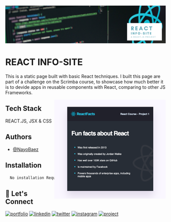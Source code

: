 [![MasterHead](https://raw.githubusercontent.com/NayoBaez/React-info-Site/master/GITHUB%20README%20BANNER%20INFO-SITE.png)](https://nayobaez.com)

# REACT INFO-SITE

This is a static page built with basic React techniques. I built this page are part of a challenge on the Scrimba course, to showcase how much better it is to devide apps in reusable components with React, comparing to other JS Frameworks. 

<img align="right" alt="portfolio" width="350" src="https://raw.githubusercontent.com/NayoBaez/React-info-Site/master/React%20Info-site.png"></img>

## Tech Stack

REACT.JS, JSX & CSS




## Authors

- [@NayoBaez](https://www.github.com/nayobaez)


## Installation


```bash
  No installation Required
```
    
## 🔗 Let's Connect
[![portfolio](https://img.shields.io/badge/my_portfolio-000?style=for-the-badge&logo=ko-fi&logoColor=white)](https://nayobaez.com/)
[![linkedin](https://img.shields.io/badge/linkedin-0A66C2?style=for-the-badge&logo=linkedin&logoColor=white)](https://www.linkedin.com/nayobaezfeliz)
[![twitter](https://img.shields.io/badge/twitter-1DA1F2?style=for-the-badge&logo=twitter&logoColor=white)](https://twitter.com/nayobaez)
[![instagram](https://img.shields.io/badge/instagram-DE3C7C?style=for-the-badge&logo=instagram&logoColor=white)](https://instagram.com/nayobaez)
[![project](https://img.shields.io/badge/project_link-96C43A?style=for-the-badge&logo=tp-link&logoColor=white)](https://beautiful-kelpie-e5c76c.netlify.app/)

